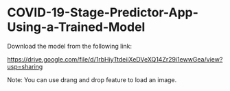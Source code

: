 # COVID-19-Stage-Predictor-App-Using-a-Trained-Model

Download the model from the following link:

https://drive.google.com/file/d/1rbHiyTtdeiiXeDVeXQ14Zr29i1ewwGea/view?usp=sharing


Note: You can use drang and drop feature to load an image.
